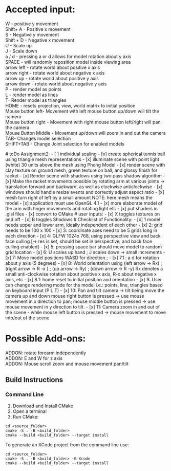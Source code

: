 # Accepted input:
 <p>W - positive y movement  <br>
 Shift+ A - Positive x movement<br>
 S - Negative y movement<br>
 Shift + D - Negative x movement<br>
 U - Scale up<br>
 J - Scale down<br>
 a / d - pressing a or d allows for model rotation about y axis<br>
 SPACE - will randomly reposition model inside viewing area<br>
 arrow left - rotate  world about positive x axis          <br>
 arrow right - rotate world about negative x axis               <br>
 arrow up - rotate    world about positive y axis          <br>
 arrow down - rotate  world  about negative y axis         <br>
 P - render model as points                                <br>
 L - render model as lines                                 <br>
 T- Render model as triangles                              <br>
 HOME - resets projection, view, world matrix to initial position<br>
 Mouse button left- Movement with left mouse button up/down will tilt the camera<br>
 Mouse button right - Movement with right mouse button left/right will pan the camera<br>
 Mouse Button Middle - Movement up/down will zoom in and out the camera<br>
 TAB- Changes model selection<br>
 SHIFT+TAB - Change Joint selection for enabled models</p>
# toDo Assignment2:
- [ ] individual scaling
- [x] create spherical tennis ball using triangle mesh representations
- [x] illuminate scene with point light (white) 30 units above the mesh using Phong Model
- [x] render scene with clay texture on ground mesh, green texture on ball, and glossy finish for racket
- [x] Render scene with shadows using two pass shadow algorithm
- [x] Make the racket movements possible by rotating arm at various joints -> translation forward and backward, as well as clockwise anticlockwise  
- [x] windows should handle resize events and correctly adjust aspect ratio
- [x] mesh turn right of left by a small amount NOTE: here mesh means the model	 
- [x] application must use OpenGL 4.1 
- [x] more elaborate model of the arm with finger movements and rotating light etc
- [x] put shaders in .glsl files
- [x] convert to CMake
# user inputs:
- [x] X toggles textures on and off
- [x] B toggles Shadows
# Checklist of Functionality:
- [x] 1 model needs upper and lower arm, ideally independent of each other
- [x] 2: grid needs to be 100 x 100
- [x] 3: coordinate axes need to be 5 grids long in each direction
- [x] 4: GLFW 1024x 768, using perspective view and back face culling [-> res is set, should be set in perspective, and back face culling enabled]
- [x] 5: pressing space bar should move model  to random grid location
- [x] 6: U scales up hand ; J scales down -> small increments
- [x] 7: Move model positions WASD for direction ;
- [x] 7.1 : a d for rotation about y axis (5 degrees)
- [x] 8: World orientation using (left arrow -> Rx) ; (right arrow -> R -x ) ; (up arrow -> Ry) ; (down arrow -> R -y) 
  			Rx denotes a small anti-clockwise
  			rotation about positive x axis, R-x about negative x axis, etc
- [x] 8.1: home reset to initial position and orientation  
- [x] 9: User can change rendering mode for the model i.e.: points, line, triangles based on keyboard input (P L T)
- [x] 10: Pan and tilt camera -> tilt being move the camera up and down
			mouse right button is pressed → use mouse movement in x direction to pan;
			mouse middle button is pressed → use mouse movement in y direction to tilt.
- [x] 11: Camera zoom in and out of the scene - while  mouse left button is pressed → mouse movement to move into/out of the scene

# Possible Add-ons:
 <p>ADDON: rotate forearm independently<br>
 ADDON: E and W for z axis<br>
 ADDON: Mouse scroll zoom and mouse movement pan/tilt</p>

 ## Build Instructions
### Command Line

1. Download and Install CMake
2. Open a terminal
3. Run CMake:

```
cd <source_folder>
cmake -S . -B <build_folder>
cmake --build <build_folder> --target install
```

To generate an XCode project from the command line use:

```
cd <source_folder>
cmake -S . -B <build_folder> -G Xcode
cmake --build <build_folder> --target install
```